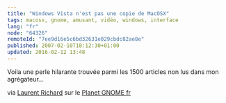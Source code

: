 ```yaml
---
title: "Windows Vista n'est pas une copie de MacOSX"
tags: macosx, gnome, amusant, vidéo, windows, interface
lang: "fr"
node: "64326"
remoteId: "7ee9d16e5c6bd32631e029cbdc82ae8e"
published: 2007-02-10T18:12:30+01:00
updated: 2016-02-12 13:48
---
```

 
Voila une perle hilarante trouvée parmi les 1500 articles non lus dans mon agrégateur...
 
<div class="video">
	<object width="450" height="350" type="application/x-shockwave-flash" data="http://www.youtube.com/v/TaIUkwPybtM">
		<param name="movie" value="http://www.youtube.com/v/TaIUkwPybtM"></param>
		<param name="allowfullscreen" value="true"></param>
	</object>
</div>

 
via [Laurent
Richard](http://www.linux-eco.org/blog/index.php?post/2007/01/31/153-windows-vista-n-a-pas-vole-les-idees-de-mac-os-x)
sur le [Planet GNOME fr](http://planete.gnomefr.org/)
